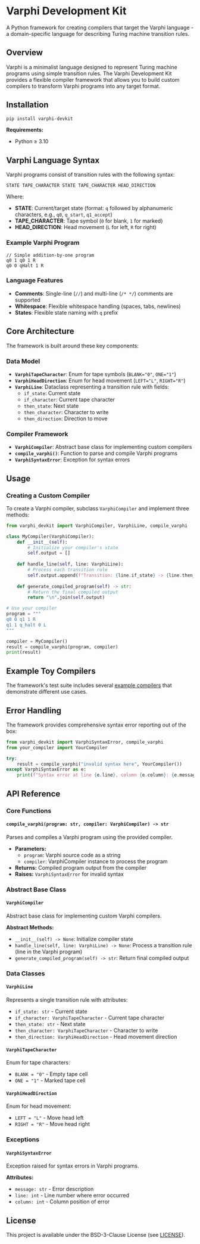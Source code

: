 # Varphi Development Kit

A Python framework for creating compilers that target the Varphi language - a domain-specific language for describing Turing machine transition rules.

## Overview

Varphi is a minimalist language designed to represent Turing machine programs using simple transition rules. The Varphi Development Kit provides a flexible compiler framework that allows you to build custom compilers to transform Varphi programs into any target format.

## Installation

```bash
pip install varphi-devkit
```

**Requirements:**
- Python ≥ 3.10

## Varphi Language Syntax

Varphi programs consist of transition rules with the following syntax:

```
STATE TAPE_CHARACTER STATE TAPE_CHARACTER HEAD_DIRECTION
```

Where:
- **STATE**: Current/target state (format: `q` followed by alphanumeric characters, e.g., `q0`, `q_start`, `q1_accept`)
- **TAPE_CHARACTER**: Tape symbol (`0` for blank, `1` for marked)
- **HEAD_DIRECTION**: Head movement (`L` for left, `R` for right)

### Example Varphi Program

```varphi
// Simple addition-by-one program
q0 1 q0 1 R
q0 0 qHalt 1 R
```

### Language Features

- **Comments**: Single-line (`//`) and multi-line (`/* */`) comments are supported
- **Whitespace**: Flexible whitespace handling (spaces, tabs, newlines)
- **States**: Flexible state naming with `q` prefix

## Core Architecture

The framework is built around these key components:

### Data Model

- **`VarphiTapeCharacter`**: Enum for tape symbols (`BLANK="0"`, `ONE="1"`)
- **`VarphiHeadDirection`**: Enum for head movement (`LEFT="L"`, `RIGHT="R"`)
- **`VarphiLine`**: Dataclass representing a transition rule with fields:
  - `if_state`: Current state
  - `if_character`: Current tape character
  - `then_state`: Next state  
  - `then_character`: Character to write
  - `then_direction`: Direction to move

### Compiler Framework

- **`VarphiCompiler`**: Abstract base class for implementing custom compilers
- **`compile_varphi()`**: Function to parse and compile Varphi programs
- **`VarphiSyntaxError`**: Exception for syntax errors

## Usage

### Creating a Custom Compiler

To create a Varphi compiler, subclass `VarphiCompiler` and implement three methods:

```python
from varphi_devkit import VarphiCompiler, VarphiLine, compile_varphi

class MyCompiler(VarphiCompiler):
    def __init__(self):
        # Initialize your compiler's state
        self.output = []
    
    def handle_line(self, line: VarphiLine):
        # Process each transition rule
        self.output.append(f"Transition: {line.if_state} -> {line.then_state}")
    
    def generate_compiled_program(self) -> str:
        # Return the final compiled output
        return "\n".join(self.output)

# Use your compiler
program = """
q0 0 q1 1 R
q1 1 q_halt 0 L
"""

compiler = MyCompiler()
result = compile_varphi(program, compiler)
print(result)
```

## Example Toy Compilers

The framework's test suite includes several [example compilers](/tests/toy_compilers) that demonstrate different use cases.

## Error Handling

The framework provides comprehensive syntax error reporting out of the box:

```python
from varphi_devkit import VarphiSyntaxError, compile_varphi
from your_compiler import YourCompiler

try:
    result = compile_varphi("invalid syntax here", YourCompiler())
except VarphiSyntaxError as e:
    print(f"Syntax error at line {e.line}, column {e.column}: {e.message}")
```

## API Reference

### Core Functions

#### `compile_varphi(program: str, compiler: VarphiCompiler) -> str`

Parses and compiles a Varphi program using the provided compiler.

- **Parameters:**
  - `program`: Varphi source code as a string
  - `compiler`: VarphiCompiler instance to process the program
- **Returns:** Compiled program output from the compiler
- **Raises:** `VarphiSyntaxError` for invalid syntax

### Abstract Base Class

#### `VarphiCompiler`

Abstract base class for implementing custom Varphi compilers.

**Abstract Methods:**
- `__init__(self) -> None`: Initialize compiler state
- `handle_line(self, line: VarphiLine) -> None`: Process a transition rule (line in the Varphi program)
- `generate_compiled_program(self) -> str`: Return final compiled output

### Data Classes

#### `VarphiLine`

Represents a single transition rule with attributes:
- `if_state: str` - Current state
- `if_character: VarphiTapeCharacter` - Current tape character
- `then_state: str` - Next state
- `then_character: VarphiTapeCharacter` - Character to write
- `then_direction: VarphiHeadDirection` - Head movement direction

#### `VarphiTapeCharacter`

Enum for tape characters:
- `BLANK = "0"` - Empty tape cell
- `ONE = "1"` - Marked tape cell

#### `VarphiHeadDirection`

Enum for head movement:
- `LEFT = "L"` - Move head left
- `RIGHT = "R"` - Move head right

### Exceptions

#### `VarphiSyntaxError`

Exception raised for syntax errors in Varphi programs.

**Attributes:**
- `message: str` - Error description
- `line: int` - Line number where error occurred
- `column: int` - Column position of error

## License

This project is available under the BSD-3-Clause License (see [LICENSE](LICENSE)).
